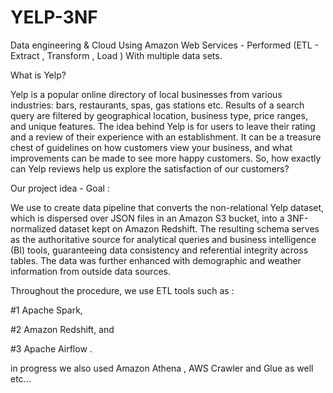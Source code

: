 # YELP-3NF
Data engineering &amp; Cloud  Using Amazon Web Services - Performed  (ETL - Extract , Transform , Load ) With multiple data sets. 

What is Yelp?

Yelp is a popular online directory of local businesses from various industries: bars, restaurants, spas, gas stations etc. Results of a search query are filtered by geographical location, business type, price ranges, and unique features. The idea behind Yelp is for users to leave their rating and a review of their experience with an establishment. It can be a treasure chest of guidelines on how customers view your business, and what improvements can be made to see more happy customers. So, how exactly can Yelp reviews help us explore the satisfaction of our customers?

Our project idea - Goal :

We use to create data pipeline that converts the non-relational Yelp dataset, which is dispersed over JSON files in an Amazon S3 bucket, into a 3NF-normalized dataset kept on Amazon Redshift. The resulting schema serves as the authoritative source for analytical queries and business intelligence (BI) tools, guaranteeing data consistency and referential integrity across tables. The data was further enhanced with demographic and weather information from outside data sources.

Throughout the procedure, we use ETL tools such as :

#1 Apache Spark,

#2 Amazon Redshift, and

#3 Apache Airflow .

in progress we also used Amazon Athena , AWS Crawler and Glue as well etc...

